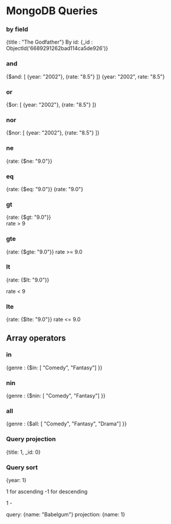 # MongoDB Queries

### by field

{title : "The Godfather"}
By id:
{\_id : ObjectId('6689291262bad114ca5de926')}

### and

{$and: [ {year: "2002"}, {rate: "8.5"} ]}
{year: "2002", rate: "8.5"}

### or

{$or: [ {year: "2002"}, {rate: "8.5"} ]}

### nor

{$nor: [ {year: "2002"}, {rate: "8.5"} ]}

### ne

{rate: {$ne: "9.0"}}

### eq

{rate: {$eq: "9.0"}}
{rate: "9.0"}

### gt

{rate: {$gt: "9.0"}}  
rate > 9

### gte

{rate: {$gte: "9.0"}}
rate >= 9.0

### lt

{rate: {$lt: "9.0"}}

rate < 9

### lte

{rate: {$lte: "9.0"}}
rate <= 9.0

## Array operators

### in

{genre : {$in: [ "Comedy", "Fantasy"] }}

### nin

{genre : {$nin: [ "Comedy", "Fantasy"] }}

### all

{genre : {$all: [ "Comedy", "Fantasy", "Drama"] }}

### Query projection

{title: 1, \_id: 0}

### Query sort

{year: 1}

1 for ascending
-1 for descending

1 -

query: {name: "Babelgum"}
projection: {name: 1}
